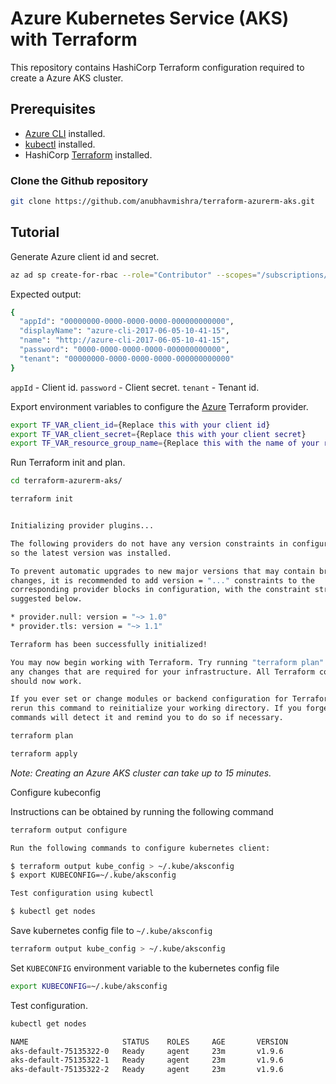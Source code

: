 # Azure Kubernetes Service (AKS) with Terraform

This repository contains HashiCorp Terraform configuration required to create a Azure AKS cluster.

## Prerequisites

* [Azure CLI](https://docs.microsoft.com/en-us/cli/azure/install-azure-cli?view=azure-cli-latest) installed.
* [kubectl](https://kubernetes.io/docs/tasks/tools/install-kubectl/) installed.
* HashiCorp [Terraform](https://terraform.io/downloads.html) installed.

### Clone the Github repository

```bash
git clone https://github.com/anubhavmishra/terraform-azurerm-aks.git
```

## Tutorial

Generate Azure client id and secret.

```bash
az ad sp create-for-rbac --role="Contributor" --scopes="/subscriptions/YOUR_SUBSCRIPTION_ID"
```

Expected output:

```bash
{
  "appId": "00000000-0000-0000-0000-000000000000",
  "displayName": "azure-cli-2017-06-05-10-41-15",
  "name": "http://azure-cli-2017-06-05-10-41-15",
  "password": "0000-0000-0000-0000-000000000000",
  "tenant": "00000000-0000-0000-0000-000000000000"
}
```

`appId` - Client id.
`password` - Client secret.
`tenant` - Tenant id.

Export environment variables to configure the [Azure](https://www.terraform.io/docs/providers/azurerm/index.html) Terraform provider.

```bash
export TF_VAR_client_id={Replace this with your client id}
export TF_VAR_client_secret={Replace this with your client secret}
export TF_VAR_resource_group_name={Replace this with the name of your resource group}
```

Run Terraform init and plan.

```bash
cd terraform-azurerm-aks/
```

```bash
terraform init
```

```bash

Initializing provider plugins...

The following providers do not have any version constraints in configuration,
so the latest version was installed.

To prevent automatic upgrades to new major versions that may contain breaking
changes, it is recommended to add version = "..." constraints to the
corresponding provider blocks in configuration, with the constraint strings
suggested below.

* provider.null: version = "~> 1.0"
* provider.tls: version = "~> 1.1"

Terraform has been successfully initialized!

You may now begin working with Terraform. Try running "terraform plan" to see
any changes that are required for your infrastructure. All Terraform commands
should now work.

If you ever set or change modules or backend configuration for Terraform,
rerun this command to reinitialize your working directory. If you forget, other
commands will detect it and remind you to do so if necessary.
```

```bash
terraform plan
```

```bash
terraform apply
```

*Note: Creating an Azure AKS cluster can take up to 15 minutes.*

Configure kubeconfig

Instructions can be obtained by running the following command

```bash
terraform output configure

Run the following commands to configure kubernetes client:

$ terraform output kube_config > ~/.kube/aksconfig
$ export KUBECONFIG=~/.kube/aksconfig

Test configuration using kubectl

$ kubectl get nodes
```

Save kubernetes config file to `~/.kube/aksconfig`

```bash
terraform output kube_config > ~/.kube/aksconfig
```

Set `KUBECONFIG` environment variable to the kubernetes config file

```bash
export KUBECONFIG=~/.kube/aksconfig
```

Test configuration.

```bash
kubectl get nodes
```

```bash
NAME                     STATUS    ROLES     AGE       VERSION
aks-default-75135322-0   Ready     agent     23m       v1.9.6
aks-default-75135322-1   Ready     agent     23m       v1.9.6
aks-default-75135322-2   Ready     agent     23m       v1.9.6
```